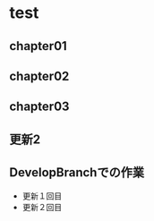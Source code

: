 <!-- readme.md -->

# test

## chapter01

## chapter02

## chapter03

## 更新2

## DevelopBranchでの作業
- 更新１回目
- 更新２回目